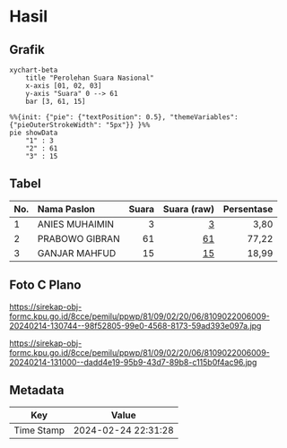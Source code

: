 # Hasil

## Grafik

```mermaid
xychart-beta
    title "Perolehan Suara Nasional"
    x-axis [01, 02, 03]
    y-axis "Suara" 0 --> 61
    bar [3, 61, 15]
```

```mermaid
%%{init: {"pie": {"textPosition": 0.5}, "themeVariables": {"pieOuterStrokeWidth": "5px"}} }%%
pie showData
    "1" : 3
    "2" : 61
    "3" : 15
```

## Tabel

| No. | Nama Paslon    | Suara | Suara (raw) | Persentase |
|:--- |:-------------- | -----:| -----------:| ----------:|
| 1   | ANIES MUHAIMIN | 3     | [3][p-1]    | 3,80       |
| 2   | PRABOWO GIBRAN | 61    | [61][p-2]   | 77,22      |
| 3   | GANJAR MAHFUD  | 15    | [15][p-3]   | 18,99      |


[p-1]: https://github.com/gigit-pemilu/pemilu-2024/blob/main/pilpres/hitung-suara/sub/81-maluku/sub/09-buru-selatan/sub/02-waesama/sub/2006-wamsisi/sub/009-tps/sub/paslon-1.txt
[p-2]: https://github.com/gigit-pemilu/pemilu-2024/blob/main/pilpres/hitung-suara/sub/81-maluku/sub/09-buru-selatan/sub/02-waesama/sub/2006-wamsisi/sub/009-tps/sub/paslon-2.txt
[p-3]: https://github.com/gigit-pemilu/pemilu-2024/blob/main/pilpres/hitung-suara/sub/81-maluku/sub/09-buru-selatan/sub/02-waesama/sub/2006-wamsisi/sub/009-tps/sub/paslon-3.txt

## Foto C Plano

https://sirekap-obj-formc.kpu.go.id/8cce/pemilu/ppwp/81/09/02/20/06/8109022006009-20240214-130744--98f52805-99e0-4568-8173-59ad393e097a.jpg

https://sirekap-obj-formc.kpu.go.id/8cce/pemilu/ppwp/81/09/02/20/06/8109022006009-20240214-131000--dadd4e19-95b9-43d7-89b8-c115b0f4ac96.jpg


## Metadata

| Key        | Value               |
| ---------- | ------------------- |
| Time Stamp | 2024-02-24 22:31:28 |



